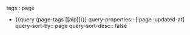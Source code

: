tags:: page

- {{query (page-tags [[aip]])}}
  query-properties:: [:page :updated-at]
  query-sort-by:: page
  query-sort-desc:: false